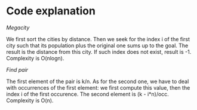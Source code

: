 # Code explanation

*Megacity*

We first sort the cities by distance. Then we seek for the index i of the first city such that its population plus the original one sums up to the goal. The result is the distance from this city. If such index does not exist, result is -1. Complexity is O(nlogn).

*Find pair*

The first element of the pair is k/n. As for the second one, we have to deal with occurrences of the first element: we first compute this value, then the index i of the first occurence. The second element is (k - i*n)/occ. Complexity is O(n).
